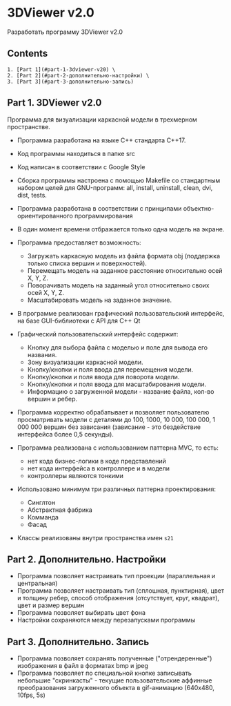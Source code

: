 # 3DViewer v2.0

Разработать программу 3DViewer v2.0


## Contents
    1. [Part 1](#part-1-3dviewer-v20) \
    2. [Part 2](#part-2-дополнительно-настройки) \
    3. [Part 3](#part-3-дополнительно-запись) 


## Part 1. 3DViewer v2.0

Программа для визуализации каркасной модели в трехмерном пространстве.

- Программа разработана на языке C++ стандарта C++17. 
- Код программы находиться в папке src 
- Код написан в соответствии с Google Style
- Сборка программы настроена с помощью Makefile со стандартным набором целей для GNU-программ: all, install, uninstall, clean, dvi, dist, tests.
- Программа разработана в соответствии с принципами объектно-ориентированного программирования
- В один момент времени отбражается только одна модель на экране.
- Программа предоставляет возможность:
    - Загружать каркасную модель из файла формата obj (поддержка только списка вершин и поверхностей).
    - Перемещать модель на заданное расстояние относительно осей X, Y, Z.
    - Поворачивать модель на заданный угол относительно своих осей X, Y, Z.
    - Масштабировать модель на заданное значение.
- В программе реализован графический пользовательский интерфейс, на базе GUI-библиотеки с API для C++ Qt 

- Графический пользовательский интерфейс содержит:
    - Кнопку для выбора файла с моделью и поле для вывода его названия.
    - Зону визуализации каркасной модели.
    - Кнопку/кнопки и поля ввода для перемещения модели. 
    - Кнопку/кнопки и поля ввода для поворота модели. 
    - Кнопку/кнопки и поля ввода для масштабирования модели.  
    - Информацию о загруженной модели - название файла, кол-во вершин и ребер.
- Программа корректно обрабатывает и позволяет пользователю просматривать модели с деталями до 100, 1000, 10 000, 100 000, 1 000 000 вершин без зависания (зависание - это бездействие интерфейса более 0,5 секунды).
- Программа реализована с использованием паттерна MVC, то есть:
    - нет кода бизнес-логики в коде представлений
    - нет кода интерфейса в контроллере и в модели
    - контроллеры являются тонкими
- Использовано минимум три различных паттерна проектирования:
    - Синглтон
    - Абстрактная фабрика
    - Комманда
    - Фасад
- Классы реализованы внутри пространства имен `s21`

## Part 2. Дополнительно. Настройки

- Программа позволяет настраивать тип проекции (параллельная и центральная)
- Программа позволяет настраивать тип (сплошная, пунктирная), цвет и толщину ребер, способ отображения (отсутствует, круг, квадрат), цвет и размер вершин
- Программа позволяет выбирать цвет фона
- Настройки сохраняются между перезапусками программы

## Part 3. Дополнительно. Запись
 
- Программа позволяет сохранять полученные ("отрендеренные") изображения в файл в форматах bmp и jpeg
- Программа позволяет по специальной кнопке записывать небольшие "скринкасты" - текущие пользовательские аффинные преобразования загруженного объекта в gif-анимацию (640x480, 10fps, 5s)
